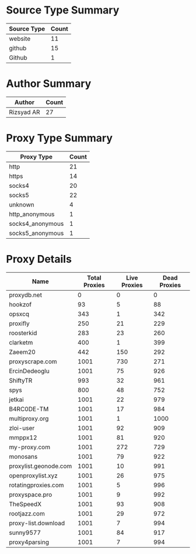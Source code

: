 # Source Type Summary

| Source Type | Count |
|-------------|-------|
| website | 11 |
| github | 15 |
| Github | 1 |


# Author Summary

| Author | Count |
|--------|-------|
| Rizsyad AR | 27 |


# Proxy Type Summary

| Proxy Type | Count |
|------------|-------|
| http | 21 |
| https | 14 |
| socks4 | 20 |
| socks5 | 22 |
| unknown | 4 |
| http_anonymous | 1 |
| socks4_anonymous | 1 |
| socks5_anonymous | 1 |


# Proxy Details

| Name | Total Proxies | Live Proxies | Dead Proxies |
|------|---------------|--------------|---------------|
| proxydb.net | 0 | 0 | 0 |
| hookzof | 93 | 5 | 88 |
| opsxcq | 343 | 1 | 342 |
| proxifly | 250 | 21 | 229 |
| roosterkid | 283 | 23 | 260 |
| clarketm | 400 | 1 | 399 |
| Zaeem20 | 442 | 150 | 292 |
| proxyscrape.com | 1001 | 730 | 271 |
| ErcinDedeoglu | 1001 | 75 | 926 |
| ShiftyTR | 993 | 32 | 961 |
| spys | 800 | 48 | 752 |
| jetkai | 1001 | 22 | 979 |
| B4RC0DE-TM | 1001 | 17 | 984 |
| multiproxy.org | 1001 | 1 | 1000 |
| zloi-user | 1001 | 92 | 909 |
| mmppx12 | 1001 | 81 | 920 |
| my-proxy.com | 1001 | 272 | 729 |
| monosans | 1001 | 79 | 922 |
| proxylist.geonode.com | 1001 | 10 | 991 |
| openproxylist.xyz | 1001 | 26 | 975 |
| rotatingproxies.com | 1001 | 5 | 996 |
| proxyspace.pro | 1001 | 9 | 992 |
| TheSpeedX | 1001 | 93 | 908 |
| rootjazz.com | 1001 | 29 | 972 |
| proxy-list.download | 1001 | 7 | 994 |
| sunny9577 | 1001 | 84 | 917 |
| proxy4parsing | 1001 | 7 | 994 |
